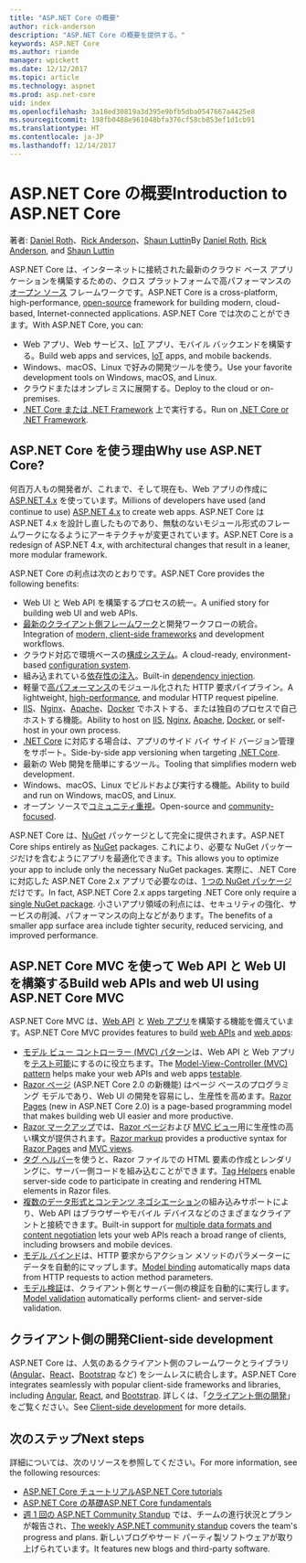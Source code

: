 ```yaml
---
title: "ASP.NET Core の概要"
author: rick-anderson
description: "ASP.NET Core の概要を提供する。"
keywords: ASP.NET Core
ms.author: riande
manager: wpickett
ms.date: 12/12/2017
ms.topic: article
ms.technology: aspnet
ms.prod: asp.net-core
uid: index
ms.openlocfilehash: 3a18ed30819a3d395e9bfb5dba0547667a4425e8
ms.sourcegitcommit: 198fb0488e961048bfa376cf58cb853ef1d1cb91
ms.translationtype: HT
ms.contentlocale: ja-JP
ms.lasthandoff: 12/14/2017
---
```

# <a name="introduction-to-aspnet-core"></a><span data-ttu-id="7f18e-104">ASP.NET Core の概要</span><span class="sxs-lookup"><span data-stu-id="7f18e-104">Introduction to ASP.NET Core</span></span>

<span data-ttu-id="7f18e-105">著者: [Daniel Roth](https://github.com/danroth27)、[Rick Anderson](https://twitter.com/RickAndMSFT)、[Shaun Luttin](https://twitter.com/dicshaunary)</span><span class="sxs-lookup"><span data-stu-id="7f18e-105">By [Daniel Roth](https://github.com/danroth27), [Rick Anderson](https://twitter.com/RickAndMSFT), and [Shaun Luttin](https://twitter.com/dicshaunary)</span></span>

<span data-ttu-id="7f18e-106">ASP.NET Core は、インターネットに接続された最新のクラウド ベース アプリケーションを構築するための、クロス プラットフォームで高パフォーマンスの[オープン ソース](https://github.com/aspnet/home) フレームワークです。</span><span class="sxs-lookup"><span data-stu-id="7f18e-106">ASP.NET Core is a cross-platform, high-performance, [open-source](https://github.com/aspnet/home) framework for building modern, cloud-based, Internet-connected applications.</span></span> <span data-ttu-id="7f18e-107">ASP.NET Core では次のことができます。</span><span class="sxs-lookup"><span data-stu-id="7f18e-107">With ASP.NET Core, you can:</span></span>

* <span data-ttu-id="7f18e-108">Web アプリ、Web サービス、[IoT](https://www.microsoft.com/internet-of-things/) アプリ、モバイル バックエンドを構築する。</span><span class="sxs-lookup"><span data-stu-id="7f18e-108">Build web apps and services, [IoT](https://www.microsoft.com/internet-of-things/) apps, and mobile backends.</span></span>
* <span data-ttu-id="7f18e-109">Windows、macOS、Linux で好みの開発ツールを使う。</span><span class="sxs-lookup"><span data-stu-id="7f18e-109">Use your favorite development tools on Windows, macOS, and Linux.</span></span>
* <span data-ttu-id="7f18e-110">クラウドまたはオンプレミスに展開する。</span><span class="sxs-lookup"><span data-stu-id="7f18e-110">Deploy to the cloud or on-premises.</span></span>
* <span data-ttu-id="7f18e-111">[.NET Core または .NET Framework](https://docs.microsoft.com/dotnet/articles/standard/choosing-core-framework-server) 上で実行する。</span><span class="sxs-lookup"><span data-stu-id="7f18e-111">Run on [.NET Core or .NET Framework](https://docs.microsoft.com/dotnet/articles/standard/choosing-core-framework-server).</span></span>

## <a name="why-use-aspnet-core"></a><span data-ttu-id="7f18e-112">ASP.NET Core を使う理由</span><span class="sxs-lookup"><span data-stu-id="7f18e-112">Why use ASP.NET Core?</span></span>

<span data-ttu-id="7f18e-113">何百万人もの開発者が、これまで、そして現在も、Web アプリの作成に [ASP.NET 4.x](https://docs.microsoft.com/en-us/aspnet/overview) を使っています。</span><span class="sxs-lookup"><span data-stu-id="7f18e-113">Millions of developers have used (and continue to use) [ASP.NET 4.x](https://docs.microsoft.com/en-us/aspnet/overview) to create web apps.</span></span> <span data-ttu-id="7f18e-114">ASP.NET Core は ASP.NET 4.x を設計し直したものであり、無駄のないモジュール形式のフレームワークになるようにアーキテクチャが変更されています。</span><span class="sxs-lookup"><span data-stu-id="7f18e-114">ASP.NET Core is a redesign of ASP.NET 4.x, with architectural changes that result in a leaner, more modular framework.</span></span>

<span data-ttu-id="7f18e-115">ASP.NET Core の利点は次のとおりです。</span><span class="sxs-lookup"><span data-stu-id="7f18e-115">ASP.NET Core provides the following benefits:</span></span>

* <span data-ttu-id="7f18e-116">Web UI と Web API を構築するプロセスの統一。</span><span class="sxs-lookup"><span data-stu-id="7f18e-116">A unified story for building web UI and web APIs.</span></span>
* <span data-ttu-id="7f18e-117">[最新のクライアント側フレームワーク](xref:client-side/index)と開発ワークフローの統合。</span><span class="sxs-lookup"><span data-stu-id="7f18e-117">Integration of [modern, client-side frameworks](xref:client-side/index) and development workflows.</span></span>
* <span data-ttu-id="7f18e-118">クラウド対応で環境ベースの[構成システム](xref:fundamentals/configuration/index)。</span><span class="sxs-lookup"><span data-stu-id="7f18e-118">A cloud-ready, environment-based [configuration system](xref:fundamentals/configuration/index).</span></span>
* <span data-ttu-id="7f18e-119">組み込まれている[依存性の注入](xref:fundamentals/dependency-injection)。</span><span class="sxs-lookup"><span data-stu-id="7f18e-119">Built-in [dependency injection](xref:fundamentals/dependency-injection).</span></span>
* <span data-ttu-id="7f18e-120">軽量で[高パフォーマンス](https://github.com/aspnet/benchmarks)のモジュール化された HTTP 要求パイプライン。</span><span class="sxs-lookup"><span data-stu-id="7f18e-120">A lightweight, [high-performance](https://github.com/aspnet/benchmarks), and modular HTTP request pipeline.</span></span>
* <span data-ttu-id="7f18e-121">[IIS](xref:publishing/iis)、[Nginx](xref:publishing/linuxproduction)、[Apache](xref:publishing/apache-proxy)、[Docker](xref:publishing/docker) でホストする、または独自のプロセスで自己ホストする機能。</span><span class="sxs-lookup"><span data-stu-id="7f18e-121">Ability to host on [IIS](xref:publishing/iis), [Nginx](xref:publishing/linuxproduction), [Apache](xref:publishing/apache-proxy), [Docker](xref:publishing/docker), or self-host in your own process.</span></span>
* <span data-ttu-id="7f18e-122">[.NET Core](https://docs.microsoft.com/dotnet/articles/standard/choosing-core-framework-server) に対応する場合は、アプリのサイド バイ サイド バージョン管理をサポート。</span><span class="sxs-lookup"><span data-stu-id="7f18e-122">Side-by-side app versioning when targeting [.NET Core](https://docs.microsoft.com/dotnet/articles/standard/choosing-core-framework-server).</span></span>
* <span data-ttu-id="7f18e-123">最新の Web 開発を簡単にするツール。</span><span class="sxs-lookup"><span data-stu-id="7f18e-123">Tooling that simplifies modern web development.</span></span>
* <span data-ttu-id="7f18e-124">Windows、macOS、Linux でビルドおよび実行する機能。</span><span class="sxs-lookup"><span data-stu-id="7f18e-124">Ability to build and run on Windows, macOS, and Linux.</span></span>
* <span data-ttu-id="7f18e-125">オープン ソースで[コミュニティ重視](https://live.asp.net/)。</span><span class="sxs-lookup"><span data-stu-id="7f18e-125">Open-source and [community-focused](https://live.asp.net/).</span></span>

<span data-ttu-id="7f18e-126">ASP.NET Core は、[NuGet](https://www.nuget.org/) パッケージとして完全に提供されます。</span><span class="sxs-lookup"><span data-stu-id="7f18e-126">ASP.NET Core ships entirely as [NuGet](https://www.nuget.org/) packages.</span></span> <span data-ttu-id="7f18e-127">これにより、必要な NuGet パッケージだけを含むようにアプリを最適化できます。</span><span class="sxs-lookup"><span data-stu-id="7f18e-127">This allows you to optimize your app to include only the necessary NuGet packages.</span></span> <span data-ttu-id="7f18e-128">実際に、.NET Core に対応した ASP.NET Core 2.x アプリで必要なのは、[1 つの NuGet パッケージ](xref:fundamentals/metapackage)だけです。</span><span class="sxs-lookup"><span data-stu-id="7f18e-128">In fact, ASP.NET Core 2.x apps targeting .NET Core only require a [single NuGet package](xref:fundamentals/metapackage).</span></span> <span data-ttu-id="7f18e-129">小さいアプリ領域の利点には、セキュリティの強化、サービスの削減、パフォーマンスの向上などがあります。</span><span class="sxs-lookup"><span data-stu-id="7f18e-129">The benefits of a smaller app surface area include tighter security, reduced servicing, and improved performance.</span></span>

## <a name="build-web-apis-and-web-ui-using-aspnet-core-mvc"></a><span data-ttu-id="7f18e-130">ASP.NET Core MVC を使って Web API と Web UI を構築する</span><span class="sxs-lookup"><span data-stu-id="7f18e-130">Build web APIs and web UI using ASP.NET Core MVC</span></span>

<span data-ttu-id="7f18e-131">ASP.NET Core MVC は、[Web API](xref:tutorials/index#building-web-apis) と [Web アプリ](xref:tutorials/index#building-web-applications)を構築する機能を備えています。</span><span class="sxs-lookup"><span data-stu-id="7f18e-131">ASP.NET Core MVC provides features to build [web APIs](xref:tutorials/index#building-web-apis) and [web apps](xref:tutorials/index#building-web-applications):</span></span>

* <span data-ttu-id="7f18e-132">[モデル ビュー コントローラー (MVC) パターン](xref:mvc/overview)は、Web API と Web アプリを[テスト可能](testing/index.md)にするのに役立ちます。</span><span class="sxs-lookup"><span data-stu-id="7f18e-132">The [Model-View-Controller (MVC) pattern](xref:mvc/overview) helps make your web APIs and web apps [testable](testing/index.md).</span></span>
* <span data-ttu-id="7f18e-133">[Razor ページ](xref:mvc/razor-pages/index) (ASP.NET Core 2.0 の新機能) はページ ベースのプログラミング モデルであり、Web UI の開発を容易にし、生産性を高めます。</span><span class="sxs-lookup"><span data-stu-id="7f18e-133">[Razor Pages](xref:mvc/razor-pages/index) (new in ASP.NET Core 2.0) is a page-based programming model that makes building web UI easier and more productive.</span></span>
* <span data-ttu-id="7f18e-134">[Razor マークアップ](xref:mvc/views/razor)では、[Razor ページ](xref:mvc/razor-pages/index)および [MVC ビュー](xref:mvc/views/overview)用に生産性の高い構文が提供されます。</span><span class="sxs-lookup"><span data-stu-id="7f18e-134">[Razor markup](xref:mvc/views/razor) provides a productive syntax for [Razor Pages](xref:mvc/razor-pages/index) and [MVC views](xref:mvc/views/overview).</span></span>
* <span data-ttu-id="7f18e-135">[タグ ヘルパー](xref:mvc/views/tag-helpers/intro)を使うと、Razor ファイルでの HTML 要素の作成とレンダリングに、サーバー側コードを組み込むことができます。</span><span class="sxs-lookup"><span data-stu-id="7f18e-135">[Tag Helpers](xref:mvc/views/tag-helpers/intro) enable server-side code to participate in creating and rendering HTML elements in Razor files.</span></span>
* <span data-ttu-id="7f18e-136">[複数のデータ形式とコンテンツ ネゴシエーション](mvc/models/formatting.md)の組み込みサポートにより、Web API はブラウザーやモバイル デバイスなどのさまざまなクライアントと接続できます。</span><span class="sxs-lookup"><span data-stu-id="7f18e-136">Built-in support for [multiple data formats and content negotiation](mvc/models/formatting.md) lets your web APIs reach a broad range of clients, including browsers and mobile devices.</span></span>
* <span data-ttu-id="7f18e-137">[モデル バインド](xref:mvc/models/model-binding)は、HTTP 要求からアクション メソッドのパラメーターにデータを自動的にマップします。</span><span class="sxs-lookup"><span data-stu-id="7f18e-137">[Model binding](xref:mvc/models/model-binding) automatically maps data from HTTP requests to action method parameters.</span></span>
* <span data-ttu-id="7f18e-138">[モデル検証](xref:mvc/models/validation)は、クライアント側とサーバー側の検証を自動的に実行します。</span><span class="sxs-lookup"><span data-stu-id="7f18e-138">[Model validation](xref:mvc/models/validation) automatically performs client- and server-side validation.</span></span>

## <a name="client-side-development"></a><span data-ttu-id="7f18e-139">クライアント側の開発</span><span class="sxs-lookup"><span data-stu-id="7f18e-139">Client-side development</span></span>

<span data-ttu-id="7f18e-140">ASP.NET Core は、人気のあるクライアント側のフレームワークとライブラリ ([Angular](xref:spa/angular)、[React](xref:spa/react)、[Bootstrap](xref:client-side/bootstrap) など) をシームレスに統合します。</span><span class="sxs-lookup"><span data-stu-id="7f18e-140">ASP.NET Core integrates seamlessly with popular client-side frameworks and libraries, including [Angular](xref:spa/angular), [React](xref:spa/react), and [Bootstrap](xref:client-side/bootstrap).</span></span> <span data-ttu-id="7f18e-141">詳しくは、「[クライアント側の開発](xref:client-side/index)」をご覧ください。</span><span class="sxs-lookup"><span data-stu-id="7f18e-141">See [Client-side development](xref:client-side/index) for more details.</span></span>

## <a name="next-steps"></a><span data-ttu-id="7f18e-142">次のステップ</span><span class="sxs-lookup"><span data-stu-id="7f18e-142">Next steps</span></span>

<span data-ttu-id="7f18e-143">詳細については、次のリソースを参照してください。</span><span class="sxs-lookup"><span data-stu-id="7f18e-143">For more information, see the following resources:</span></span>

* [<span data-ttu-id="7f18e-144">ASP.NET Core チュートリアル</span><span class="sxs-lookup"><span data-stu-id="7f18e-144">ASP.NET Core tutorials</span></span>](xref:tutorials/index)
* [<span data-ttu-id="7f18e-145">ASP.NET Core の基礎</span><span class="sxs-lookup"><span data-stu-id="7f18e-145">ASP.NET Core fundamentals</span></span>](xref:fundamentals/index)
* <span data-ttu-id="7f18e-146">[週 1 回の ASP.NET Community Standup](https://live.asp.net/) では、チームの進行状況とプランが報告され、</span><span class="sxs-lookup"><span data-stu-id="7f18e-146">[The weekly ASP.NET community standup](https://live.asp.net/) covers the team's progress and plans.</span></span> <span data-ttu-id="7f18e-147">新しいブログやサード パーティ製ソフトウェアが取り上げられています。</span><span class="sxs-lookup"><span data-stu-id="7f18e-147">It features new blogs and third-party software.</span></span>
